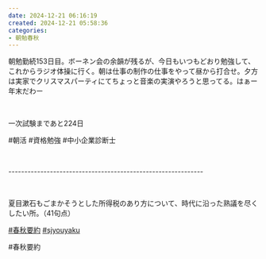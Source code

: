 ```yaml
---
date: 2024-12-21 06:16:19
created: 2024-12-21 05:58:36
categories:
- 朝勉春秋
---
```


朝勉勤続153日目。ボーネン会の余韻が残るが、今日もいつもどおり勉強して、これからラジオ体操に行く。朝は仕事の制作の仕事をやって昼から打合せ。夕方は実家でクリスマスパーティにてちょっと音楽の実演やろうと思ってる。はぁー年末だわー

<br>

一次試験まであと224日

#朝活 #資格勉強 #中小企業診断士

<br>

\-------------------------------------------------------------

<br>

夏目漱石もごまかそうとした所得税のあり方について、時代に沿った熟議を尽くしたい所。（41句点）

[#春秋要約](https://x.com/hashtag/%E6%98%A5%E7%A7%8B%E8%A6%81%E7%B4%84?src=hashtag_click) [#sjyouyaku](https://x.com/hashtag/sjyouyaku?src=hashtag_click)

#春秋要約